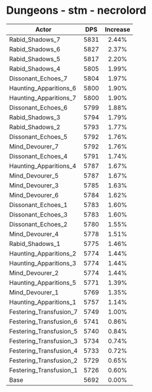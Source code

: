 # Dungeons - stm - necrolord
| Actor | DPS | Increase |
|---|:---:|:---:|
|Rabid_Shadows_7|5831|2.44%|
|Rabid_Shadows_6|5827|2.37%|
|Rabid_Shadows_5|5817|2.20%|
|Rabid_Shadows_4|5805|1.99%|
|Dissonant_Echoes_7|5804|1.97%|
|Haunting_Apparitions_6|5800|1.90%|
|Haunting_Apparitions_7|5800|1.90%|
|Dissonant_Echoes_6|5799|1.88%|
|Rabid_Shadows_3|5794|1.79%|
|Rabid_Shadows_2|5793|1.77%|
|Dissonant_Echoes_5|5792|1.76%|
|Mind_Devourer_7|5792|1.76%|
|Dissonant_Echoes_4|5791|1.74%|
|Haunting_Apparitions_4|5787|1.67%|
|Mind_Devourer_5|5787|1.67%|
|Mind_Devourer_3|5785|1.63%|
|Mind_Devourer_6|5784|1.62%|
|Dissonant_Echoes_1|5783|1.60%|
|Dissonant_Echoes_3|5783|1.60%|
|Dissonant_Echoes_2|5780|1.55%|
|Mind_Devourer_4|5778|1.51%|
|Rabid_Shadows_1|5775|1.46%|
|Haunting_Apparitions_2|5774|1.44%|
|Haunting_Apparitions_3|5774|1.44%|
|Mind_Devourer_2|5774|1.44%|
|Haunting_Apparitions_5|5771|1.39%|
|Mind_Devourer_1|5769|1.35%|
|Haunting_Apparitions_1|5757|1.14%|
|Festering_Transfusion_7|5749|1.00%|
|Festering_Transfusion_6|5741|0.86%|
|Festering_Transfusion_5|5740|0.84%|
|Festering_Transfusion_3|5734|0.74%|
|Festering_Transfusion_4|5733|0.72%|
|Festering_Transfusion_2|5729|0.65%|
|Festering_Transfusion_1|5726|0.60%|
|Base|5692|0.00%|
